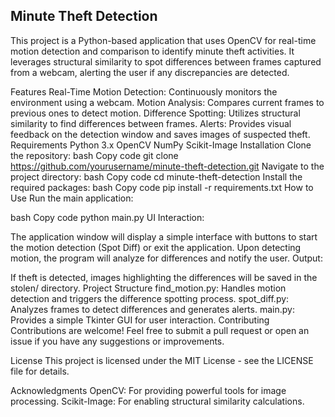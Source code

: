 ## Minute Theft Detection
This project is a Python-based application that uses OpenCV for real-time motion detection and comparison to identify minute theft activities. It leverages structural similarity to spot differences between frames captured from a webcam, alerting the user if any discrepancies are detected.

Features
Real-Time Motion Detection: Continuously monitors the environment using a webcam.
Motion Analysis: Compares current frames to previous ones to detect motion.
Difference Spotting: Utilizes structural similarity to find differences between frames.
Alerts: Provides visual feedback on the detection window and saves images of suspected theft.
Requirements
Python 3.x
OpenCV
NumPy
Scikit-Image
Installation
Clone the repository:
bash
Copy code
git clone https://github.com/yourusername/minute-theft-detection.git
Navigate to the project directory:
bash
Copy code
cd minute-theft-detection
Install the required packages:
bash
Copy code
pip install -r requirements.txt
How to Use
Run the main application:

bash
Copy code
python main.py
UI Interaction:

The application window will display a simple interface with buttons to start the motion detection (Spot Diff) or exit the application.
Upon detecting motion, the program will analyze for differences and notify the user.
Output:

If theft is detected, images highlighting the differences will be saved in the stolen/ directory.
Project Structure
find_motion.py: Handles motion detection and triggers the difference spotting process.
spot_diff.py: Analyzes frames to detect differences and generates alerts.
main.py: Provides a simple Tkinter GUI for user interaction.
Contributing
Contributions are welcome! Feel free to submit a pull request or open an issue if you have any suggestions or improvements.

License
This project is licensed under the MIT License - see the LICENSE file for details.

Acknowledgments
OpenCV: For providing powerful tools for image processing.
Scikit-Image: For enabling structural similarity calculations.
